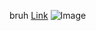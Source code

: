 bruh
[Link](instagram.com/imajay28)
![Image](https://scontent-lax3-1.cdninstagram.com/v/t51.2885-15/321324866_845992286674001_5861354126718890506_n.jpg?stp=dst-jpg_e35_p1080x1080&_nc_ht=scontent-lax3-1.cdninstagram.com&_nc_cat=105&_nc_ohc=zc0L0qY2q7gAX8KVjV5&edm=ACWDqb8BAAAA&ccb=7-5&ig_cache_key=Mjk5OTQ3MzczMzA3Nzg5NjQwMQ%3D%3D.2-ccb7-5&oh=00_AfAsomGT9pBxsb2PVQALllMwPdvOL1vxTj8iA98SFRDEjg&oe=6433C6DF&_nc_sid=1527a3)
